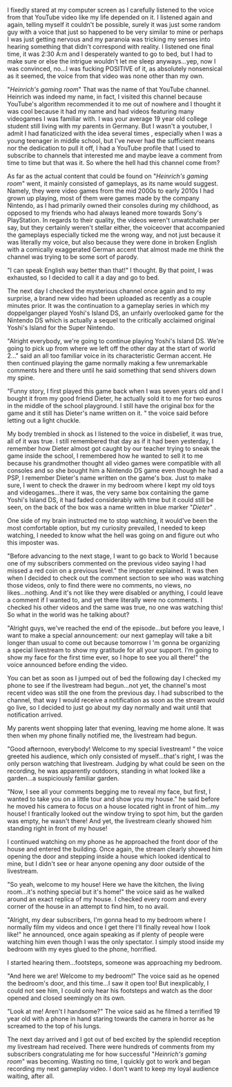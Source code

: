 I fixedly stared at my computer screen as I carefully listened to the voice from that YouTube video like my life depended on it. I listened again and again, telling myself it couldn't be possible, surely it was just some random guy with a voice that just so happened to be very similar to mine or perhaps I was just getting nervous and my paranoia was tricking my senses into hearing something that didn't correspond with reality. I listened one final time, it was 2:30 A:m and I desperately wanted to go to bed, but I had to make sure or else the intrigue wouldn't let me sleep anyways...yep, now I was convinced, no...I was fucking POSITIVE of it, as absolutely nonsensical as it seemed, the voice from that video was none other than my own.

"*Heinrich's gaming room*" That was the name of that YouTube channel. Heinrich was indeed my name, in fact, I visited this channel because YouTube's algorithm recommended it to me out of nowhere and I thought it was cool because it had my name and had videos featuring many videogames I was familiar with.  I was your average 19 year old college student still living with my parents in Germany. But I wasn't a youtuber, I admit I had fanaticized with the idea several times , especially when I was a young teenager in middle school, but I've never had the sufficient means nor the dedication to pull it off, I had a YouTube profile that I used to subscribe to channels that interested me and maybe leave a comment from time to time but that was it. So where the hell had this channel come from?

As far as the actual content that could be found on "*Heinrich's gaming room*" went, it mainly consisted of gameplays, as its name would suggest. Namely, they were video games from the mid 2000s to early 2010s I had grown up playing, most of them were games made by the company Nintendo, as I had primarily owned their consoles during my childhood, as opposed to my friends who had always leaned more towards Sony's PlayStation. In regards to their quality, the videos weren't unwatchable per say, but they certainly weren't stellar either, the voiceover that accompanied the gameplays especially ticked me the wrong way, and not just because it was literally my voice, but also because they were done in broken English with a comically exaggerated German accent that almost made me think the channel was trying to be some sort of parody.

"I can speak English way better than that!" I thought. By that point, I was exhausted, so I decided to call it a day and go to bed.

The next day I checked the mysterious channel once again and to my surprise, a brand new video had been uploaded as recently as a couple minutes prior. It was the continuation to a gameplay series in which my doppelganger played Yoshi's Island DS, an unfairly overlooked game for the Nintendo DS which is actually a sequel to the critically acclaimed original Yoshi's Island for the Super Nintendo.

"Alright everybody, we're going to continue playing Yoshi's Island DS. We're going to pick up from where we left off the other day at the start of world 2..." said an all too familiar voice in its characteristic German accent. He then continued playing the game normally making a few unremarkable comments here and there until he said something that send shivers down my spine.

"Funny story, I first played this game back when I was seven years old and I bought it from my good friend Dieter, he actually sold it to me for two euros in the middle of the school playground. I still have the original box for the game and it still has Dieter's name written on it. " the voice said before letting out a light chuckle.

My body trembled in shock as I listened to the voice in disbelief, it was true, all of it was true. I still remembered that day as if it had been yesterday, I remember how Dieter almost got caught by our teacher trying to sneak the game inside the school, I remembered how he wanted to sell it to me because his grandmother thought all video games were compatible with all consoles and so she bought him a Nintendo DS game even though he had a PSP, I remember Dieter's name written on the game's box. Just to make sure, I went to check the drawer in my bedroom where I kept my old toys and videogames...there it was, the very same box containing the game Yoshi's Island DS, it had faded considerably with time but it could still be seen, on the back of the box was a name written in blue marker "*Dieter*" .

One side of my brain instructed me to stop watching, it would've been the most comfortable option, but my curiosity prevailed, I needed to keep watching, I needed to know what the hell was going on and figure out who this imposter was.

"Before advancing to the next stage, I want to go back to World 1 because one of my subscribers commented on the previous video saying I had missed a red coin on a previous level." the imposter explained. It was then when I decided to check out the comment section to see who was watching those videos, only to find there were no comments, no views, no likes...nothing. And it's not like they were disabled or anything, I could leave a comment if I wanted to, and yet there literally were no comments. I checked his other videos and the same was true, no one was watching this! So what in the world was he talking about?

"Alright guys, we've reached the end of the episode...but before you leave, I want to make a special announcement: our next gameplay will take a bit longer than usual to come out because tomorrow I 'm gonna be organizing a special livestream to show my gratitude for all your support. I'm going to show my face for the first time ever, so I hope to see you all there!" the voice announced before ending the video.

You can bet as soon as I jumped out of bed the following day I checked my phone to see if the livestream had begun...not yet, the channel's most recent video was still the one from the previous day. I had subscribed to the channel, that way I would receive a notification as soon as the stream would go live, so I decided to just go about my day normally and wait until that notification arrived.

My parents went shopping later that evening, leaving me home alone. It was then when my phone finally notified me, the livestream had begun.

"Good afternoon, everybody! Welcome to my special livestream! " the voice greeted his audience, which only consisted of myself...that's right, I was the only person watching that livestream. Judging by what could be seen on the recording, he was apparently outdoors, standing in what looked like a garden...a suspiciously familiar garden.

"Now, I see all your comments begging me to reveal my face, but first, I wanted to take you on a little tour and show you my house." he said before he moved his camera to focus on a house located  right in front of him...my house! I frantically looked out the window trying to spot him, but the garden was empty, he wasn't there! And yet, the livestream clearly showed him standing right in front of my house!

I continued watching on my phone as he approached the front door of the house and entered the building. Once again, the stream clearly showed him opening the door and stepping inside a house which looked identical to mine, but I didn't see or hear anyone opening any door outside of the livestream.

"So yeah, welcome to my house! Here we have the kitchen, the living room...it's nothing special but it's home!" the voice said as he walked around an exact replica of my house. I checked every room and every corner of the house in an attempt to find him, to no avail.

"Alright, my dear subscribers, I'm gonna head to my bedroom where I normally film my videos and once I get there I'll finally reveal how I look like!" he announced, once again speaking as if plenty of people were watching him even though I was the only spectator. I simply stood inside my bedroom with my eyes glued to the phone, horrified.

I started hearing them...footsteps, someone was approaching my bedroom.

"And here we are! Welcome to my bedroom!" The voice said as he opened the bedroom's door, and this time...I saw it open too! But inexplicably, I could not see him, I could only hear his footsteps and watch as the door opened and closed seemingly on its own.

"Look at me! Aren't I handsome?" The voice said as he filmed a terrified 19 year old with a phone in hand staring towards the camera in horror as he screamed to the top of his lungs.

The next day arrived and I got out of bed excited by the splendid reception my livestream had received. There were hundreds of comments from my subscribers congratulating me for how successful "*Heinrich's gaming room*" was becoming. Wasting no time, I quickly got to work and began recording my next gameplay video. I don't want to keep my loyal audience waiting, after all.